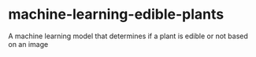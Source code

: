 # machine-learning-edible-plants
A machine learning model that determines if a plant is edible or not based on an image
